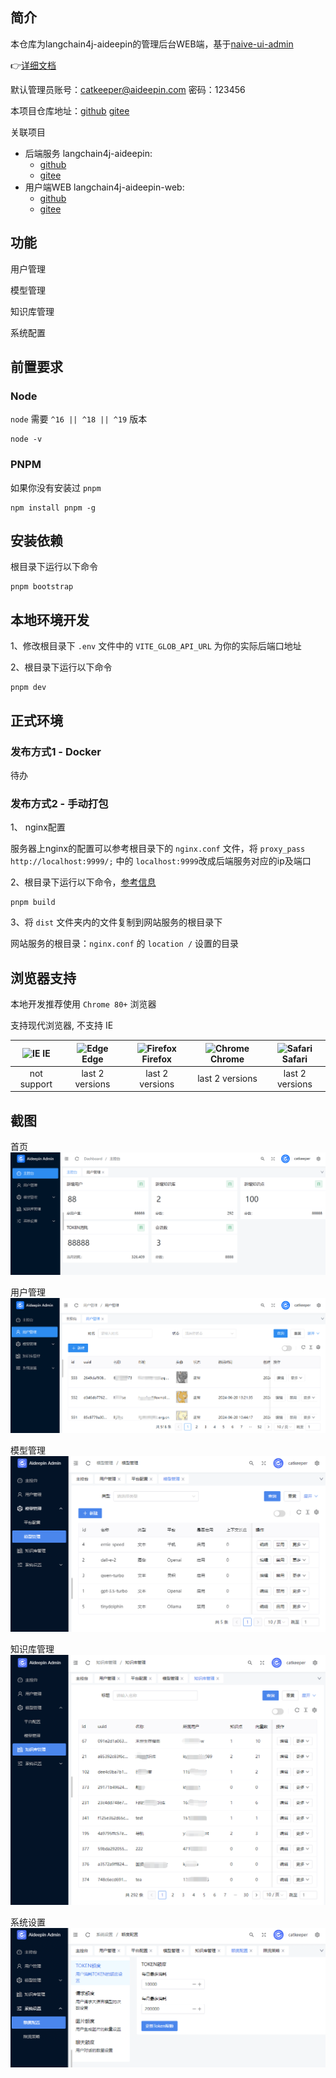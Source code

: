 ## 简介

本仓库为langchain4j-aideepin的管理后台WEB端，基于[naive-ui-admin](https://github.com/jekip/naive-ui-admin)

👉[详细文档](https://github.com/moyangzhan/langchain4j-aideepin/wiki)

默认管理员账号：catkeeper@aideepin.com 密码：123456

本项目仓库地址：[github](https://github.com/moyangzhan/langchain4j-aideepin-admin) [gitee](https://gitee.com/moyangzhan/langchain4j-aideepin-admin)

关联项目

* 后端服务 langchain4j-aideepin:
  * [github](https://github.com/moyangzhan/langchain4j-aideepin)
  * [gitee](https://gitee.com/moyangzhan/langchain4j-aideepin)
* 用户端WEB langchain4j-aideepin-web:
  * [github](https://github.com/moyangzhan/langchain4j-aideepin-web)
  * [gitee](https://gitee.com/moyangzhan/langchain4j-aideepin-web)

## 功能

用户管理

模型管理

知识库管理

系统配置

## 前置要求

### Node

`node` 需要 `^16 || ^18 || ^19` 版本

```shell
node -v
```

### PNPM

如果你没有安装过 `pnpm`

```shell
npm install pnpm -g
```

## 安装依赖

根目录下运行以下命令

```shell
pnpm bootstrap
```

## 本地环境开发

1、修改根目录下 `.env` 文件中的 `VITE_GLOB_API_URL` 为你的实际后端口地址

2、根目录下运行以下命令

```shell
pnpm dev
```

## 正式环境

### 发布方式1 - Docker

待办

### 发布方式2 - 手动打包

1、 nginx配置

服务器上nginx的配置可以参考根目录下的 `nginx.conf` 文件，将 `proxy_pass http://localhost:9999/;` 中的 `localhost:9999`改成后端服务对应的ip及端口

2、根目录下运行以下命令，[参考信息](https://cn.vitejs.dev/guide/static-deploy.html#building-the-app)

```shell
pnpm build
```

3、将 `dist` 文件夹内的文件复制到网站服务的根目录下

网站服务的根目录：`nginx.conf` 的 `location /` 设置的目录

## 浏览器支持

本地开发推荐使用 `Chrome 80+` 浏览器

支持现代浏览器, 不支持 IE

| ![IE](https://raw.githubusercontent.com/alrra/browser-logos/master/src/edge/edge_48x48.png) IE | ![Edge](https://raw.githubusercontent.com/alrra/browser-logos/master/src/edge/edge_48x48.png) Edge | ![Firefox](https://raw.githubusercontent.com/alrra/browser-logos/master/src/firefox/firefox_48x48.png)Firefox | ![Chrome](https://raw.githubusercontent.com/alrra/browser-logos/master/src/chrome/chrome_48x48.png)Chrome | ![Safari](https://raw.githubusercontent.com/alrra/browser-logos/master/src/safari/safari_48x48.png)Safari |
| :------------------------------------------------------------------------------------------: | :----------------------------------------------------------------------------------------------: | :---------------------------------------------------------------------------------------------------------: | :-----------------------------------------------------------------------------------------------------: | :-----------------------------------------------------------------------------------------------------: |
|                                         not support                                         |                                         last 2 versions                                         |                                               last 2 versions                                               |                                             last 2 versions                                             |                                             last 2 versions                                             |

## 截图

首页
![console](image/README/console.png)

用户管理
![user](image/README/user.png)

模型管理
![model](image/README/model.png)

知识库管理
![knowledgebase](image/README/knowledgebase.png)

系统设置
![sysconfig](image/README/sysconfig.png)
